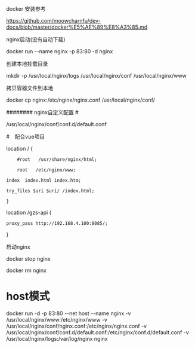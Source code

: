 docker 安装参考

https://github.com/moowcharnfu/dev-docs/blob/master/docker%E5%AE%89%E8%A3%85.md

nginx启动(没有自动下载)

docker run --name nginx -p 83:80 -d nginx

创建本地挂载目录

mkdir -p /usr/local/nginx/logs /usr/local/nginx/conf /usr/local/nginx/www

拷贝容器文件到本地

docker cp nginx:/etc/nginx/nginx.conf /usr/local/nginx/conf/

######## nginx自定义配置 #

/usr/local/nginx/conf/conf.d/default.conf

#　配合vue项目

location / {

        #root   /usr/share/nginx/html;
        
        root   /etc/nginx/www;
        
	index  index.html index.htm;
	
	try_files $uri $uri/ /index.html;
        
    }

   location /gzs-api {
   
	proxy_pass http://192.168.4.100:8085/;
   
   }


启动nginx

docker stop nginx

docker rm nginx

# host模式
docker run -d -p 83:80 --net host --name nginx -v /usr/local/nginx/www:/etc/nginx/www -v /usr/local/nginx/conf/nginx.conf:/etc/nginx/nginx.conf -v /usr/local/nginx/conf/conf.d/default.conf:/etc/nginx/conf.d/default.conf -v /usr/local/nginx/logs:/var/log/nginx nginx
